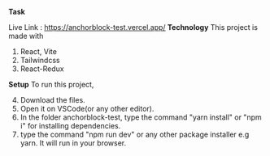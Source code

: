 **Task**

Live Link : https://anchorblock-test.vercel.app/
**Technology**
This project is made with

1. React, Vite
2. Tailwindcss
3. React-Redux

**Setup**
To run this project,

4. Download the files.
5. Open it on VSCode(or any other editor).
6. In the folder anchorblock-test, type the command "yarn install" or "npm i" for installing dependencies.
7. type the command "npm run dev" or any other package installer e.g yarn. It will run in your browser.
